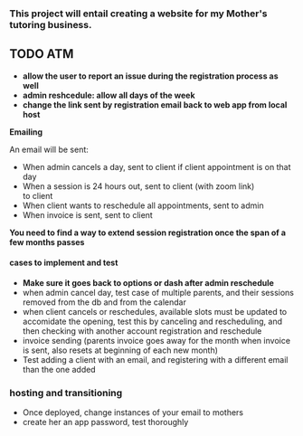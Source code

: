 ### This project will entail creating a website for my Mother's tutoring business.  

## TODO ATM  

- **allow the user to report an issue during the registration process as well**
- **admin reshcedule: allow all days of the week**
- **change the link sent by registration email back to web app from local host**

**Emailing**

An email will be sent:  
- When admin cancels a day, sent to client if client appointment is on that day
- When a session is 24 hours out, sent to client (with zoom link)  
  to client
- When client wants to reschedule all appointments, sent to admin
- When invoice is sent, sent to client

**You need to find a way to extend session registration once the span of a few months passes**


#### cases to implement and test  


- **Make sure it goes back to options or dash after admin reschedule**
- when admin cancel day, test case of multiple parents, and their sessions removed from the db and from the calendar  
- when client cancels or reschedules, available slots must be updated to accomidate the opening, test this by canceling and rescheduling, and then checking with another account registration and reschedule 
- invoice sending (parents invoice goes away for the month when invoice is sent, also resets at beginning of each new month)
- Test adding a client with an email, and registering with a different email than the one added


### hosting and transitioning
- Once deployed, change instances of your email to mothers
- create her an app password, test thoroughly

